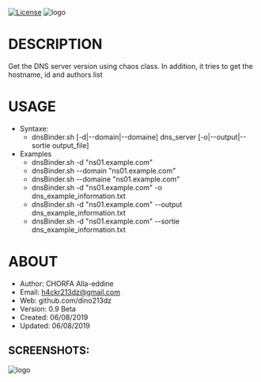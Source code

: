 [![License](https://img.shields.io/badge/license-GPLv2-green.svg)](https://github.com/dino213dz)
![logo](https://avatars2.githubusercontent.com/u/34544107 "dnsBinder by dino213dz")

# DESCRIPTION 
Get the DNS server version using chaos class.
In addition, it tries to get the hostname, id and authors list

# USAGE
- Syntaxe:
   - dnsBinder.sh [-d|--domain|--domaine] dns_server [-o|--output|--sortie output_file]
- Examples
   - dnsBinder.sh -d "ns01.example.com"
   - dnsBinder.sh --domain "ns01.example.com"
   - dnsBinder.sh --domaine "ns01.example.com"
   - dnsBinder.sh -d "ns01.example.com" -o dns_example_information.txt
   - dnsBinder.sh -d "ns01.example.com" --output dns_example_information.txt
   - dnsBinder.sh -d "ns01.example.com" --sortie dns_example_information.txt

# ABOUT
- Author: CHORFA Alla-eddine
- Email: h4ckr213dz@gmail.com
- Web: github.com/dino213dz
- Version: 0.9 Beta
- Created: 06/08/2019
- Updated: 06/08/2019

## SCREENSHOTS:
![logo](http://dino213dz.online.fr/img/screenshot/dnsBinder_0.9Beta_screenshot.jpg "dnsBinde.sh 0.9 Beta")
